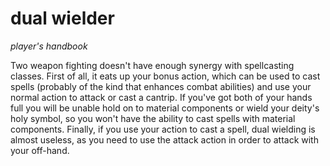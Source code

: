 # <red>dual wielder</red>

*player's handbook*

Two weapon fighting doesn't have enough synergy with spellcasting classes. First of all, it eats up your bonus action, which can be used to cast spells (probably of the kind that enhances combat abilities) and use your normal action to attack or cast a cantrip. If you've got both of your hands full you will be unable hold on to material components or wield your deity's holy symbol, so you won't have the ability to cast spells with material components. Finally, if you use your action to cast a spell, dual wielding is almost useless, as you need to use the attack action in order to attack with your off-hand.
